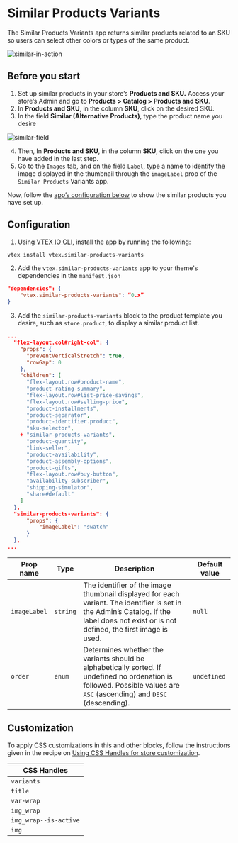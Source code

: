 # Similar Products Variants

The Similar Products Variants app returns similar products related to an SKU so users can select other colors or types of the same product.


![similar-in-action](https://user-images.githubusercontent.com/67270558/147780521-db76029b-c1fa-4627-a8bb-fa7485355424.png)

## Before you start
1. Set up similar products in your store’s **Products and SKU.** Access your store’s Admin and go to **Products > Catalog > Products and SKU**.
2. In **Products and SKU**, in the column **SKU**, click on the desired SKU.
3. In the field **Similar (Alternative Products)**, type the product name you desire

![similar-field](https://user-images.githubusercontent.com/67270558/147780337-ccc0d622-535e-47ce-9ede-d86f1d571546.gif)

4. Then, In **Products and SKU**, in the column **SKU**, click on the one you have added in the last step.
5. Go to the `Images` tab, and on the field `Label`, type a name to identify the image displayed in the thumbnail through the `imageLabel` prop of the `Similar Products` Variants app.

Now, follow the [app’s configuration below](#configuration) to show the similar products you have set up.


## Configuration

1. Using [VTEX IO CLI](https://developers.vtex.com/vtex-developer-docs/docs/vtex-io-documentation-vtex-io-cli-installation-and-command-reference), install the app by running the following:

```bash
vtex install vtex.similar-products-variants
```
2. Add the `vtex.similar-products-variants` app to your theme's dependencies in the `manifest.json`

```json
"dependencies": {
    "vtex.similar-products-variants": “0.x”
}
```

3. Add the `similar-products-variants` block to the product template you desire, such as `store.product`, to display a similar product list. 


```json
...
  "flex-layout.col#right-col": {
    "props": {
      "preventVerticalStretch": true,
      "rowGap": 0
    },
    "children": [
      "flex-layout.row#product-name",
      "product-rating-summary",
      "flex-layout.row#list-price-savings",
      "flex-layout.row#selling-price",
      "product-installments",
      "product-separator",
      "product-identifier.product",
      "sku-selector",
    + "similar-products-variants",
      "product-quantity",
      "link-seller",
      "product-availability",
      "product-assembly-options",
      "product-gifts",
      "flex-layout.row#buy-button",
      "availability-subscriber",
      "shipping-simulator",
      "share#default"
    ]
  },
  "similar-products-variants": {
      "props": {
          "imageLabel": "swatch"
      }
  },
...
```

| Prop name  | Type | Description                                                                                                 | Default value |
|--------------|--------|------------------------------------| ------------- |
| `imageLabel` | `string` | The identifier of the image thumbnail displayed for each variant.  The identifier is set in the Admin’s Catalog. If the label does not exist or is not defined, the first image is used. | `null`  |
| `order` | `enum` | Determines whether the variants should be alphabetically sorted. If undefined no ordenation is followed. Possible values are `ASC` (ascending) and `DESC` (descending). | `undefined` | 


## Customization

To apply CSS customizations in this and other blocks, follow the instructions given in the recipe on [Using CSS Handles for store customization](https://vtex.io/docs/recipes/style/using-css-handles-for-store-customization).

| CSS Handles            |
| -----------            |
| `variants`             |
| `title`                |
| `var-wrap`             |
| `img_wrap`             |
| `img_wrap--is-active`  |
| `img`                  |
